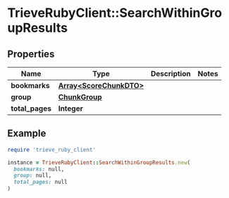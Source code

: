 # TrieveRubyClient::SearchWithinGroupResults

## Properties

| Name | Type | Description | Notes |
| ---- | ---- | ----------- | ----- |
| **bookmarks** | [**Array&lt;ScoreChunkDTO&gt;**](ScoreChunkDTO.md) |  |  |
| **group** | [**ChunkGroup**](ChunkGroup.md) |  |  |
| **total_pages** | **Integer** |  |  |

## Example

```ruby
require 'trieve_ruby_client'

instance = TrieveRubyClient::SearchWithinGroupResults.new(
  bookmarks: null,
  group: null,
  total_pages: null
)
```

